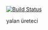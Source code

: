 [![Build Status](https://travis-ci.org/hasantayyar/yalan.png?branch=master)](https://travis-ci.org/hasantayyar/yalan)


yalan üreteci
